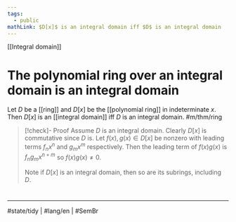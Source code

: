 ```yaml
---
tags:
  - public
mathLink: $D[x]$ is an integral domain iff $D$ is an integral domain 
---
```

[[Integral domain]]
# The polynomial ring over an integral domain is an integral domain

Let $D$ be a [[ring]] and $D[x]$ be the [[polynomial ring]] in indeterminate $x$.
Then $D[x]$ is an [[integral domain]] iff $D$ is an integral domain. #m/thm/ring

> [!check]- Proof
> Assume $D$ is an integral domain.
> Clearly $D[x]$ is commutative since $D$ is.
> Let $f(x), g(x) \in D[x]$ be nonzero with leading terms $f_{n}x^n$ and $g_{m}x^m$ respectively.
> Then the leading term of $f(x)g(x)$ is $f_{n}g_{m}x^{n+m}$ so $f(x)g(x) \neq 0$. 
> 
> Note if $D[x]$ is an integral domain, then so are its subrings, including $D$. <span class="QED"/>

#
---
#state/tidy | #lang/en | #SemBr
